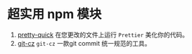 # 超实用 npm 模块

1. [pretty-quick](https://www.npmjs.com/package/pretty-quick) 在您更改的文件上运行 `Prettier` 美化你的代码。
2. [git-cz](https://www.npmjs.com/package/git-cz) `git-cz` 一款git commit 统一规范的工具。
